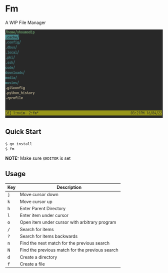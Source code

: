 # Fm
A WIP File Manager

![Fm](img/fm-01.jpeg)

## Quick Start
```console
$ go install
$ fm
```

**NOTE:** Make sure `$EDITOR` is set

## Usage
| Key          | Description                                     |
| ------------ | ----------------------------------------------- |
| <kbd>j</kbd> | Move cursor down                                |
| <kbd>k</kbd> | Move cursor up                                  |
| <kbd>h</kbd> | Enter Parent Directory                          |
| <kbd>l</kbd> | Enter item under cursor                         |
| <kbd>o</kbd> | Open item under cursor with arbitrary program   |
| <kbd>/</kbd> | Search for items                                |
| <kbd>?</kbd> | Search for items backwards                      |
| <kbd>n</kbd> | Find the next match for the previous search     |
| <kbd>N</kbd> | Find the previous match for the previous search |
| <kbd>d</kbd> | Create a directory                              |
| <kbd>f</kbd> | Create a file                                   |
